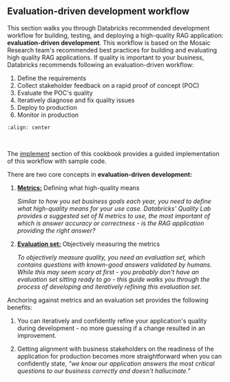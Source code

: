 ## Evaluation-driven development workflow


<!-- ## Evaluation-driven development -->
This section walks you through Databricks recommended development workflow for building, testing, and deploying a high-quality RAG application: **evaluation-driven development**. This workflow is based on the Mosaic Research team's recommended best practices for building and evaluating high quality RAG applications. If quality is important to your business, Databricks recommends following an evaluation-driven workflow:

1. Define the requirements
2. Collect stakeholder feedback on a rapid proof of concept (POC)
3. Evaluate the POC's quality
4. Iteratively diagnose and fix quality issues
5. Deploy to production
6. Monitor in production 

```{image} ../images/5-hands-on/workflow.png
:align: center
```
<br/>

The [implement](./6-implement-overview) section of this cookbook provides a guided implementation of this workflow with sample code.

There are two core concepts in **evaluation-driven development:**

1. [**Metrics:**](./4-evaluation-metrics.md) Defining what high-quality means

   *Similar to how you set business goals each year, you need to define what high-quality means for your use case.* *Databricks' Quality Lab provides a suggested set of* *N metrics to use, the most important of which is answer accuracy or correctness - is the RAG application providing the right answer?*

2. [**Evaluation set:**](./4-evaluation-eval-sets.md) Objectively measuring the metrics

   *To objectively measure quality, you need an evaluation set, which contains questions with known-good answers validated by humans. While this may seem scary at first - you probably don't have an evaluation set sitting ready to go - this guide walks you through the process of developing and iteratively refining this evaluation set.*

Anchoring against metrics and an evaluation set provides the following benefits:

1. You can iteratively and confidently refine your application's quality during development - no more guessing if a change resulted in an improvement.

2. Getting alignment with business stakeholders on the readiness of the application for production becomes more straightforward when you can confidently state, *"we know our application answers the most critical questions to our business correctly and doesn't hallucinate."*